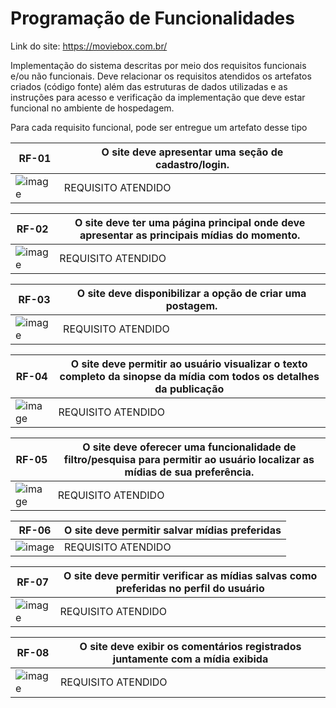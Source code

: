# Programação de Funcionalidades

Link do site: https://moviebox.com.br/

Implementação do sistema descritas por meio dos requisitos funcionais e/ou não funcionais. Deve relacionar os requisitos atendidos os artefatos criados (código fonte) além das estruturas de dados utilizadas e as instruções para acesso e verificação da implementação que deve estar funcional no ambiente de hospedagem.

Para cada requisito funcional, pode ser entregue um artefato desse tipo


|RF-01   | O site deve apresentar uma seção de cadastro/login.  |
| ------------- | ------------- |
![image](https://github.com/ICEI-PUC-Minas-PMV-ADS/pmv-ads-2023-1-e1-proj-web-t11-pmv-ads-2023-1-e1-proj-web-t11-01/assets/111918966/740483e9-60c9-4c3a-9ce7-117ca3bb721c)|REQUISITO ATENDIDO |

|RF-02   | O site deve ter uma página principal onde deve apresentar as principais mídias do momento.  |
| ------------- | ------------- |
![image](https://github.com/ICEI-PUC-Minas-PMV-ADS/pmv-ads-2023-1-e1-proj-web-t11-pmv-ads-2023-1-e1-proj-web-t11-01/assets/111918966/ad16751b-98d6-450b-873c-aa7180c0bb89)|REQUISITO ATENDIDO |

| RF-03   |O site deve disponibilizar a opção de criar uma postagem.  |
| ------------- | ------------- |
![image](https://github.com/ICEI-PUC-Minas-PMV-ADS/pmv-ads-2023-1-e1-proj-web-t11-pmv-ads-2023-1-e1-proj-web-t11-01/assets/111918966/3305950c-2b99-44b3-a38b-96d66b29bb19)|REQUISITO ATENDIDO |

| RF-04   | O site deve permitir ao usuário visualizar o texto completo da sinopse da mídia com todos os detalhes da publicação |
| ------------- | ------------- |
![image](https://github.com/ICEI-PUC-Minas-PMV-ADS/pmv-ads-2023-1-e1-proj-web-t11-pmv-ads-2023-1-e1-proj-web-t11-01/assets/111918966/71970293-74c2-4e22-8a8d-c97efe4edb3c)|REQUISITO ATENDIDO |

| RF-05   | O site deve oferecer uma funcionalidade de filtro/pesquisa para permitir ao usuário localizar as mídias de sua preferência.  |
| ------------- | ------------- |
![image](https://github.com/ICEI-PUC-Minas-PMV-ADS/pmv-ads-2023-1-e1-proj-web-t11-pmv-ads-2023-1-e1-proj-web-t11-01/assets/111918966/778f2506-4182-4653-9859-2d72f43dcca5)|REQUISITO ATENDIDO |

| RF-06   | O site deve permitir salvar mídias preferidas |
| ------------- | ------------- |
![image](https://github.com/ICEI-PUC-Minas-PMV-ADS/pmv-ads-2023-1-e1-proj-web-t11-pmv-ads-2023-1-e1-proj-web-t11-01/assets/111918966/7a9655ba-7233-48ab-a083-5679d7e18cde)|REQUISITO ATENDIDO |

| RF-07   | O site deve permitir verificar as mídias salvas como preferidas no perfil do usuário |
| ------------- | ------------- |
![image](https://github.com/ICEI-PUC-Minas-PMV-ADS/pmv-ads-2023-1-e1-proj-web-t11-pmv-ads-2023-1-e1-proj-web-t11-01/assets/111918966/741c2063-e21c-4f5a-a63e-70b488e58f08)|REQUISITO ATENDIDO |

| RF-08   |O site deve exibir os comentários registrados juntamente com a mídia exibida |
| ------------- | ------------- |
![image](https://github.com/ICEI-PUC-Minas-PMV-ADS/pmv-ads-2023-1-e1-proj-web-t11-pmv-ads-2023-1-e1-proj-web-t11-01/assets/111918966/1a3f318e-9d43-48b2-b4e0-d447431b1c0d)|REQUISITO ATENDIDO |

